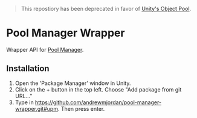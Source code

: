 > This repostiory has been deprecated in favor of [Unity's Object Pool](https://docs.unity3d.com/2021.1/Documentation/ScriptReference/Pool.ObjectPool_1.html).

# Pool Manager Wrapper
Wrapper API for [Pool Manager](https://assetstore.unity.com/packages/tools/utilities/poolmanager-1010).

## Installation
1. Open the 'Package Manager' window in Unity.
2. Click on the + button in the top left. Choose "Add package from git URL..."
3. Type in https://github.com/andrewmjordan/pool-manager-wrapper.git#upm. Then press enter.
